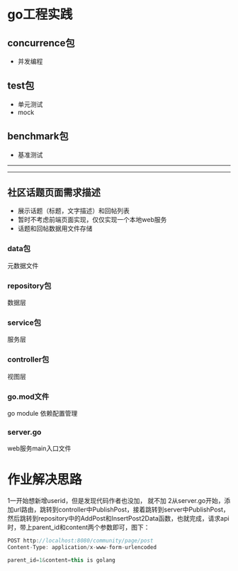# go工程实践

## concurrence包
* 并发编程

## test包
* 单元测试 
* mock

## benchmark包
* 基准测试

---
---
## 社区话题页面需求描述
* 展示话题（标题，文字描述）和回帖列表
* 暂时不考虑前端页面实现，仅仅实现一个本地web服务
* 话题和回帖数据用文件存储
### data包
元数据文件
### repository包
数据层
### service包
服务层
### controller包
视图层
### go.mod文件
go module 依赖配置管理
### server.go
web服务main入口文件

# 作业解决思路
1一开始想新增userid，但是发现代码作者也没加， 就不加
2从server.go开始，添加url路由，跳转到controller中PublishPost，接着跳转到server中PublishPost，然后跳转到repository中的AddPost和InsertPost2Data函数，也就完成，请求api时，带上parent_id和content两个参数即可，图下：
```js
POST http://localhost:8080/community/page/post
Content-Type: application/x-www-form-urlencoded

parent_id=1&content=this is golang
```